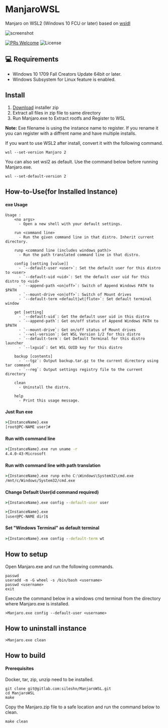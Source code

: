# ManjaroWSL
Manjaro on WSL2 (Windows 10 FCU or later)
based on [wsldl](https://github.com/yuk7/wsldl)

![screenshot](https://raw.githubusercontent.com/sileshn/ManjaroWSL/main/img/screenshot.png)

[![PRs Welcome](https://img.shields.io/badge/PRs-welcome-brightgreen.svg?style=flat-square)](http://makeapullrequest.com)
![License](https://img.shields.io/github/license/yosukes-dev/FedoraWSL.svg?style=flat-square)

## 💻 Requirements
* Windows 10 1709 Fall Creators Update 64bit or later.
* Windows Subsystem for Linux feature is enabled.

## Install
1. [Download](https://github.com/sileshn/ManjaroWSL/releases/latest) installer zip
2. Extract all files in zip file to same directory
3. Run Manjaro.exe to Extract rootfs and Register to WSL

**Note:**
Exe filename is using the instance name to register. If you rename it you can register with a diffrent name and have multiple installs.

If you want to use WSL2 after install, convert it with the following command.
```dos
wsl --set-version Manjaro 2
```

You can also set wsl2 as default. Use the command below before running Manjaro.exe.
```dos
wsl --set-default-version 2
```

## How-to-Use(for Installed Instance)
#### exe Usage
```
Usage :
    <no args>
      - Open a new shell with your default settings.

    run <command line>
      - Run the given command line in that distro. Inherit current directory.

    runp <command line (includes windows path)>
      - Run the path translated command line in that distro.

    config [setting [value]]
      - `--default-user <user>`: Set the default user for this distro to <user>
      - `--default-uid <uid>`: Set the default user uid for this distro to <uid>
      - `--append-path <on|off>`: Switch of Append Windows PATH to $PATH
      - `--mount-drive <on|off>`: Switch of Mount drives
      - `--default-term <default|wt|flute>`: Set default terminal window

    get [setting]
      - `--default-uid`: Get the default user uid in this distro
      - `--append-path`: Get on/off status of Append Windows PATH to $PATH
      - `--mount-drive`: Get on/off status of Mount drives
      - `--wsl-version`: Get WSL Version 1/2 for this distro
      - `--default-term`: Get Default Terminal for this distro launcher
      - `--lxguid`: Get WSL GUID key for this distro

    backup [contents]
      - `--tgz`: Output backup.tar.gz to the current directory using tar command
      - `--reg`: Output settings registry file to the current directory

    clean
      - Uninstall the distro.

    help
      - Print this usage message.
```

#### Just Run exe
```cmd
>{InstanceName}.exe
[root@PC-NAME user]#
```

#### Run with command line
```cmd
>{InstanceName}.exe run uname -r
4.4.0-43-Microsoft
```

#### Run with command line with path translation
```cmd
>{InstanceName}.exe runp echo C:\Windows\System32\cmd.exe
/mnt/c/Windows/System32/cmd.exe
```

#### Change Default User(id command required)
```cmd
>{InstanceName}.exe config --default-user user

>{InstanceName}.exe
[user@PC-NAME dir]$
```

#### Set "Windows Terminal" as default terminal
```cmd
>{InstanceName}.exe config --default-term wt
```

## How to setup

Open Manjaro.exe and run the following commands.
```dos
passwd
useradd -m -G wheel -s /bin/bash <username>
passwd <username>
exit
```
Execute the command below in a windows cmd terminal from the directory where Manjaro.exe is installed.
```dos
>Manjaro.exe config --default-user <username>
```

## How to uninstall instance
```dos
>Manjaro.exe clean

```

## How to build

#### Prerequisites

Docker, tar, zip, unzip need to be installed.

```dos
git clone git@gitlab.com:sileshn/ManjaroWSL.git
cd ManjaroWSL
make

```
Copy the Manjaro.zip file to a safe location and run the command below to clean.
```dos
make clean

```

